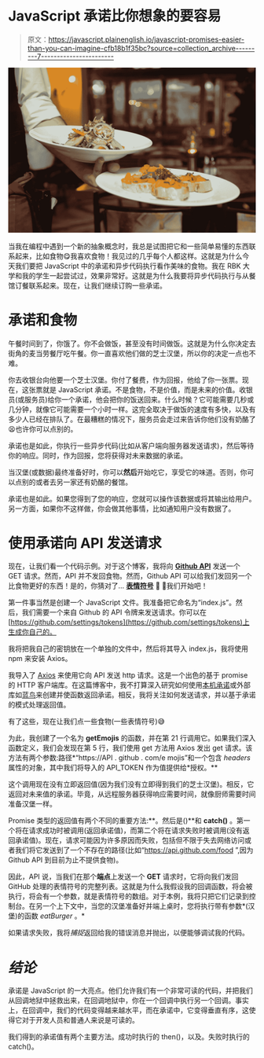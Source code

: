 # JavaScript 承诺比你想象的要容易

> 原文：<https://javascript.plainenglish.io/javascript-promises-easier-than-you-can-imagine-cfb18b1f35bc?source=collection_archive---------7----------------------->

![](img/7c82c6e8e51df9d57c8208d232d0e7de.png)

当我在编程中遇到一个新的抽象概念时，我总是试图把它和一些简单易懂的东西联系起来，比如食物😋我喜欢食物！我见过的几乎每个人都这样。这就是为什么今天我们要把 JavaScript 中的承诺和异步代码执行看作美味的食物。我在 RBK 大学和我的学生一起尝试过，效果非常好。这就是为什么我要将异步代码执行与从餐馆订餐联系起来。现在，让我们继续订购一些承诺。

# **承诺和食物**

午餐时间到了，你饿了。你不会做饭，甚至没有时间做饭。这就是为什么你决定去街角的麦当劳餐厅吃午餐。你一直喜欢他们做的芝士汉堡，所以你的决定一点也不难。

你去收银台向他要一个芝士汉堡。你付了餐费，作为回报，他给了你一张票。现在，这张票就是 JavaScript 承诺。不是食物，不是价值，而是未来的价值。收银员(或服务员)给你一个承诺，他会把你的饭送回来。什么时候？它可能需要几秒或几分钟，就像它可能需要一个小时一样。这完全取决于做饭的速度有多快，以及有多少人已经在排队了。在最糟糕的情况下，服务员会走过来告诉你他们没有奶酪了😫也许你可以点别的。

承诺也是如此，你执行一些异步代码(比如从客户端向服务器发送请求)，然后等待你的响应。同时，作为回报，您将获得对未来数据的承诺。

当汉堡(或数据)最终准备好时，你可以**然后**开始吃它，享受它的味道。否则，你可以点别的或者去另一家还有奶酪的餐馆。

承诺也是如此。如果您得到了您的响应，您就可以操作该数据或将其输出给用户。另一方面，如果你不这样做，你会做其他事情，比如通知用户没有数据了。

# 使用承诺向 API 发送请求

现在，让我们看一个代码示例。对于这个博客，我将向 [**Github API**](https://docs.github.com/en/rest) 发送一个 GET 请求。然而，API 并不发回食物。然而，Github API 可以给我们发回另一个比食物更好的东西！是的，你猜对了… [**表情符号**](https://docs.github.com/en/rest/reference/emojis) 🎉 🎉我们开始吧！

第一件事当然是创建一个 JavaScript 文件。我准备把它命名为“index.js”。然后，我们需要一个来自 Github 的 API 令牌来发送请求。你可以在[https://github.com/settings/tokens](https://github.com/settings/tokens)上生成你自己的。

我将把我自己的密钥放在一个单独的文件中，然后将其导入 index.js，我将使用 npm 来安装 Axios。

我导入了 [Axios](https://github.com/axios/axios) 来使用它向 API 发送 http 请求。这是一个出色的基于 promise 的 HTTP 客户端库。在这篇博客中，我不打算深入研究如何使用[本机承诺](https://developer.mozilla.org/en-US/docs/Web/JavaScript/Reference/Global_Objects/Promise)或外部库如[蓝鸟](https://www.npmjs.com/package/bluebird)来创建并使函数返回承诺。相反，我将关注如何发送请求，并以基于承诺的模式处理返回值。

有了这些，现在让我们点一些食物(一些表情符号)😅

为此，我创建了一个名为 **getEmojis** 的函数，并在第 21 行调用它。如果我们深入函数定义，我们会发现在第 5 行，我们使用 get 方法用 Axios 发出 get 请求。该方法有两个参数:路径*“https://API . github . com/e mojis”和一个包含 *headers* 属性的对象，其中我们将导入的 API_TOKEN 作为值提供给*授权。**

这个调用现在没有立即返回值(因为我们没有立即得到我们的芝士汉堡)。相反，它返回对未来值的承诺。毕竟，从远程服务器获得响应需要时间，就像厨师需要时间准备汉堡一样。

Promise 类型的返回值有两个不同的重要方法:**。然后是()**和 **catch()** 。第一个将在请求成功时被调用(返回承诺值)，而第二个将在请求失败时被调用(没有返回承诺值)。现在，请求可能因为许多原因而失败，包括但不限于失去网络访问或者我们将它发送到了一个不存在的路径(比如“https://api.github.com/food ”,因为 Github API 到目前为止不提供食物)。

因此，API 说，当我们在那个**端点**上发送一个 **GET** 请求时，它将向我们发回 GitHub 处理的表情符号的完整列表。这就是为什么我假设我的回调函数，将会被执行，将会有一个参数，就是表情符号的数组。对于本例，我将只把它们记录到控制台。在另一个上下文中，当您的汉堡准备好并端上桌时，您将执行带有参数*(汉堡)的函数 *eatBurger* 。*

如果请求失败，我将*捕捉*返回给我的错误消息并抛出，以便能够调试我的代码。

# *结论*

承诺是 JavaScript 的一大亮点。他们允许我们有一个非常可读的代码，并把我们从回调地狱中拯救出来，在回调地狱中，你在一个回调中执行另一个回调。事实上，在回调中，我们的代码变得越来越水平，而在承诺中，它变得垂直有序，这使得它对于开发人员和普通人来说是可读的。

我们得到的承诺值有两个主要方法。成功时执行的 then()，以及。失败时执行的 catch()。